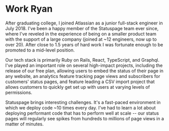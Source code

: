 # Work Ryan
After graduating college, I joined Atlassian as a junior full-stack engineer in July 2018. I've been a happy member of the Statuspage team ever since, where I've reveled in the experience of being on a smaller product team with the support of a large company (joined at ~12 engineers, now up to over 20). After close to 1.5 years of hard work I was fortunate enough to be promoted to a mid-level position.

Our tech stack is primarily Ruby on Rails, React, TypeScript, and Graphql. I've played an important role on several high-impact projects, including the release of our free plan, allowing users to embed the status of their page in any website, an analytics feature tracking page views and subscribers for customers' status pages, and feature leading a CSV import project that allows customers to quickly get set up with users at varying levels of permissions.

Statuspage brings interesting challenges. It's a fast-paced environment in which we deploy code ~10 times every day. I've had to learn a lot about deploying performant code that has to perform well at scale -- our status pages will regularly see spikes from hundreds to millions of page views in a matter of minutes.